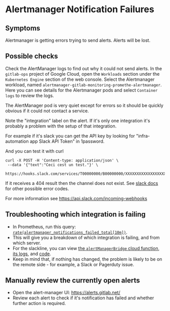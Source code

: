 # Alertmanager Notification Failures

## Symptoms

Alertmanager is getting errors trying to send alerts. Alerts will be
lost.

## Possible checks

Check the AlertManager logs to find out why it could not send alerts.
In the `gitlab-ops` project of Google Cloud, open the `Workloads` section under
the `Kubernetes Engine` section of the web console. Select the Alertmanager
workload, named `alertmanager-gitlab-monitoring-promethe-alertmanager`. Here
you can see details for the Alertmanager pods and select `Container logs`
to review the logs.

The AlertManager pod is very quiet except for errors so it should be quickly
obvious if it could not contact a service.

Note the "integration" label on the alert. If it's only one
integration it's probably a problem with the setup of that
integration.

For example if it's slack you can get the API key by looking for
"infra-automation app Slack API Token" in 1password.

And you can test it with curl

```
curl -X POST -H 'Content-type: application/json' \
 --data '{"text":"Ceci cest un test."}' \
 https://hooks.slack.com/services/T00000000/B00000000/XXXXXXXXXXXXXXXXXXXXXXXX
```

If it receives a 404 result then the channel does not exist. See [slack docs](https://api.slack.com/changelog/2016-05-17-changes-to-errors-for-incoming-webhooks) for other possible error codes.

For more information see https://api.slack.com/incoming-webhooks

## Troubleshooting which integration is failing

* In Prometheus, run this query: [`rate(alertmanager_notifications_failed_total[10m])`](https://prometheus.gprd.gitlab.net/graph?g0.range_input=1d&g0.expr=rate(alertmanager_notifications_failed_total%5B10m%5D)&g0.tab=0).
* This will give you a breakdown of which integration is failing, and from
  which server.
* For the slackline, you can view [the `alertManagerBridge` cloud function](https://console.cloud.google.com/functions/details/us-central1/alertManagerBridge?project=gitlab-infra-automation), [its logs](https://console.cloud.google.com/logs?service=cloudfunctions.googleapis.com&key1=alertManagerBridge&key2=us-central1&project=gitlab-infra-automation), and [code](https://gitlab.com/gitlab-com/gl-infra/slackline).
* Keep in mind that, if nothing has changed, the problem is likely to be on
  the remote side - for example, a Slack or Pagerduty issue.

## Manually review the currently open alerts

* Open the alert-manager UI: https://alerts.gitlab.net/
* Review each alert to check if it's notification has failed and whether
  further action is required.
